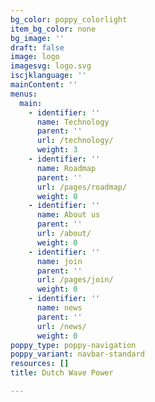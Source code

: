 ```yaml
---
bg_color: poppy_colorlight
item_bg_color: none
bg_image: ''
draft: false
image: logo
imagesvg: logo.svg
iscjklanguage: ''
mainContent: ''
menus:
  main:
    - identifier: ''
      name: Technology
      parent: ''
      url: /technology/
      weight: 3
    - identifier: ''
      name: Roadmap
      parent: ''
      url: /pages/roadmap/
      weight: 0
    - identifier: ''
      name: About us
      parent: ''
      url: /about/
      weight: 0
    - identifier: ''
      name: join
      parent: ''
      url: /pages/join/
      weight: 0
    - identifier: ''
      name: news
      parent: ''
      url: /news/
      weight: 0
poppy_type: poppy-navigation
poppy_variant: navbar-standard
resources: []
title: Dutch Wave Power

---
```

